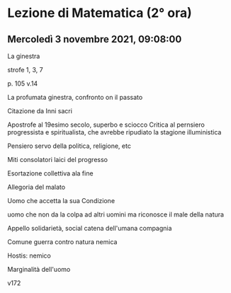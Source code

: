 #  Lezione di Matematica (2° ora)
## Mercoledì 3 novembre 2021, 09:08:00

La ginestra

strofe 1, 3, 7


p. 105
v.14 

La profumata ginestra, confronto on il passato

Citazione da Inni sacri

Apostrofe al 19esimo secolo, superbo e sciocco
Critica al pernsiero progressista e spiritualista, che avrebbe ripudiato la stagione illuministica

Pensiero servo della politica, religione, etc


Miti consolatori laici del progresso


Esortazione collettiva ala fine

Allegoria del malato

Uomo che accetta la sua Condizione


uomo che non da la colpa ad altri uomini ma riconosce il male della natura

Appello solidarietà, social catena dell'umana compagnia

Comune guerra contro natura nemica

Hostis: nemico


Marginalità dell'uomo


v172
<!--stackedit_data:
eyJoaXN0b3J5IjpbMTAxMTUxNDEyNV19
-->